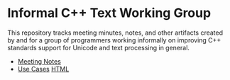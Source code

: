 # Informal C++ Text Working Group
This repository tracks meeting minutes, notes, and other artifacts created by and for a group of programmers working informally on improving C++ standards support for Unicode and text processing in general.

- [Meeting Notes](MeetingNotes.md)
- [Use Cases](UseCases.html) [HTML](http://htmlpreview.github.io/?https://github.com/tahonermann/std-text-wg/blob/master/UseCases.html)
